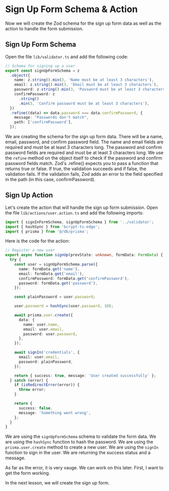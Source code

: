 # Sign Up Form Schema & Action

Now we will create the Zod schema for the sign up form data as well as the action to handle the form submission.

## Sign Up Form Schema

Open the file `lib/validator.ts` and add the following code:

```ts
// Schema for signing up a user
export const signUpFormSchema = z
  .object({
    name: z.string().min(3, 'Name must be at least 3 characters'),
    email: z.string().min(3, 'Email must be at least 3 characters'),
    password: z.string().min(3, 'Password must be at least 3 characters'),
    confirmPassword: z
      .string()
      .min(3, 'Confirm password must be at least 3 characters'),
  })
  .refine((data) => data.password === data.confirmPassword, {
    message: "Passwords don't match",
    path: ['confirmPassword'],
  });
```

We are creating the schema for the sign up form data. There will be a name, email, password, and confirm password field. The name and email fields are required and must be at least 3 characters long. The password and confirm password fields are required and must be at least 3 characters long. We use the `refine` method on the object itself to check if the password and confirm password fields match. Zod's .refine() expects you to pass a function that returns true or false. If true, the validation succeeds and if false, the validation fails. If the validation fails, Zod adds an error to the field specified in the path (in this case, confirmPassword).

## Sign Up Action

Let's create the action that will handle the sign up form submission. Open the file `lib/actions/user.action.ts` and add the following imports:

```ts
import { signInFormSchema, signUpFormSchema } from '../validator';
import { hashSync } from 'bcrypt-ts-edge';
import { prisma } from '@/db/prisma';
```

Here is the code for the action:

```ts
// Register a new user
export async function signUp(prevState: unknown, formData: FormData) {
  try {
    const user = signUpFormSchema.parse({
      name: formData.get('name'),
      email: formData.get('email'),
      confirmPassword: formData.get('confirmPassword'),
      password: formData.get('password'),
    });

    const plainPassword = user.password;

    user.password = hashSync(user.password, 10);

    await prisma.user.create({
      data: {
        name: user.name,
        email: user.email,
        password: user.password,
      },
    });

    await signIn('credentials', {
      email: user.email,
      password: plainPassword,
    });

    return { success: true, message: 'User created successfully' };
  } catch (error) {
    if (isRedirectError(error)) {
      throw error;
    }

    return {
      success: false,
      message: 'Something went wrong',
    };
  }
}
```

We are using the `signUpFormSchema` schema to validate the form data. We are using the `hashSync` function to hash the password. We are using the `prisma.user.create` method to create a new user. We are using the `signIn` function to sign in the user. We are returning the success status and a message.

As far as the error, it is very vauge. We can work on this later. First, I want to get the form working.

In the next lesson, we will create the sign up form.
